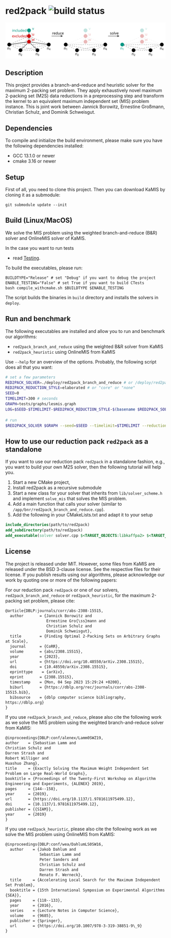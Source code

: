 # red2pack ![build status](https://github.com/KarlsruheMIS/red2pack/actions/workflows/cmake-single-platform.yml/badge.svg?branch=master)
![reduce-and-transform](img/reduce-and-transform.svg "Red2pack: Apply maximum 2-packing set reductions and transform to maximum independent set problem")

## Description
This project provides a branch-and–reduce and heuristic solver for the maximum 2-packing set problem.
They apply exhaustively novel maximum 2-packing set (M2S) data reductions in a preprocessing step and transform the kernel to an equivalent maximum independent set (MIS) problem instance.
This is joint work between Jannick Borowitz, Ernestine Großmann, Christian Schulz, and Dominik Schweisgut.

## Dependencies
To compile and initialize the build environment, please make sure you have the following dependencies installed:
- GCC 13.1.0 or newer
- cmake 3.16 or newer

## Setup
First of all, you need to clone this project. Then you can download KaMIS by cloning it as a submodule:
```shell
git submodule update --init
```

## Build (Linux/MacOS)
We solve the MIS problem using the weighted branch-and-reduce (B&R) solver and OnlineMIS solver of KaMIS. 

In the case you want to run tests
- read [Testing](tests/README.md).

To build the executables, please run:
```shell
BUILDTYPE="Release" # set "Debug" if you want to debug the project
ENABLE_TESTING="False" # set True if you want to build CTests
bash compile_withcmake.sh $BUILDTYPE $ENABLE_TESTING
```

The script builds the binaries in `build` directory and installs the solvers in `deploy`.

## Run and benchmark
The following executables are installed and allow you to run and benchmark our algorithms:
- `red2pack_branch_and_reduce` using the weighted B&R solver from KaMIS
- `red2pack_heuristic` using OnlineMIS from KaMIS

Use `--help` for an overview of the options. Probably, the following script does all that you want:
```bash
# set a few parameters
RED2PACK_SOLVER=./deploy/red2pack_branch_and_reduce # or /deploy/red2pack_heuristic
RED2PACK_REDUCTION_STYLE=elaborated # or "core" or "none"
SEED=0
TIMELIMIT=300 # seconds
GRAPH=tests/graphs/lesmis.graph
LOG=$SEED-$TIMELIMIT-$RED2PACK_REDUCTION_STYLE-$(basename $RED2PACK_SOLVER)-$(basename ${GRAPH%.graph}).log

# run
$RED2PACK_SOLVER $GRAPH --seed=$SEED --timelimit=$TIMELIMIT --reduction_style2=$RED2PACK_REDUCTION_STYLE > $LOG
```

## How to use our reduction pack `red2pack` as a standalone
If you want to use our reduction pack `red2pack` in a standalone fashion, e.g., you want to build your own M2S solver,
then the following tutorial will help you.

1. Start a new CMake project,
2. Install red2pack as a recursive submodule
3. Start a new class for your solver that inherits from `lib/solver_scheme.h` and implement `solve_mis` that solves the MIS problem.
4. Add a main function that calls your solver (similar to `/app/bnr/red2pack_branch_and_reduce.cpp`).
5. Add the following in your CMakeLists.txt and adapt it to your setup  
```cmake
include_directories(path/to/red2pack)
add_subdirectory(path/to/red2pack)
add_executable(solver solver.cpp $<TARGET_OBJECTS:libkaffpa2> $<TARGET_OBJECTS:libsources> $<TARGET_OBJECTS:libred2pack>)
```

## License 
The project is released under MIT. However, some files from KaMIS are released under the BSD 3-clause license. See the respective files for their license. If you publish results using our algorithms, please acknowledge our work by quoting one or more of the following papers:

For our reduction pack `red2pack` or one of our solvers, `red2pack_branch_and_reduce` or `red2pack_heuristic`, for the maximum 2-packing set problem,
please cite:
```text
@article{DBLP:journals/corr/abs-2308-15515,
  author       = {Jannick Borowitz and
                  Ernestine Gro{\ss}mann and
                  Christian Schulz and
                  Dominik Schweisgut},
  title        = {Finding Optimal 2-Packing Sets on Arbitrary Graphs at Scale},
  journal      = {CoRR},
  volume       = {abs/2308.15515},
  year         = {2023},
  url          = {https://doi.org/10.48550/arXiv.2308.15515},
  doi          = {10.48550/arXiv.2308.15515},
  eprinttype    = {arXiv},
  eprint       = {2308.15515},
  timestamp    = {Mon, 04 Sep 2023 15:29:24 +0200},
  biburl       = {https://dblp.org/rec/journals/corr/abs-2308-15515.bib},
  bibsource    = {dblp computer science bibliography, https://dblp.org}
}
```

If you use `red2pack_branch_and_reduce`, please also cite the following work as we solve the MIS problem using the weighted branch-and-reduce solver from KaMIS:
```text
@inproceedings{DBLP:conf/alenex/Lamm0SWZ19,
author    = {Sebastian Lamm and
Christian Schulz and
Darren Strash and
Robert Williger and
Huashuo Zhang},
title     = {Exactly Solving the Maximum Weight Independent Set Problem on Large Real-World Graphs},
booktitle = {Proceedings of the Twenty-First Workshop on Algorithm Engineering and Experiments, {ALENEX} 2019},
pages     = {144--158},
year      = {2019},
url       = {https://doi.org/10.1137/1.9781611975499.12},
doi       = {10.1137/1.9781611975499.12},
publisher = {{SIAM}},
year      = {2019}
}
```

If you use `red2pack_heuristic`, please also cite the following work as we solve the MIS problem using OnlineMIS from KaMIS:
```text
@inproceedings{DBLP:conf/wea/DahlumLS0SW16,
  author    = {Jakob Dahlum and
               Sebastian Lamm and
               Peter Sanders and
               Christian Schulz and
               Darren Strash and
               Renato F. Werneck},
  title     = {Accelerating Local Search for the Maximum Independent Set Problem},
  booktitle = {15th International Symposium on Experimental Algorithms {SEA}},
  pages     = {118--133},
  year      = {2016},
  series    = {Lecture Notes in Computer Science},
  volume    = {9685},
  publisher = {Springer},
  url       = {https://doi.org/10.1007/978-3-319-38851-9\_9}
}
```
